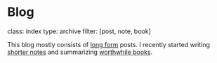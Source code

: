 Blog
====
class: index
type: archive
filter: [post, note, book]

This blog mostly consists of [long form](/posts) posts. I recently started
writing [shorter notes](/notes) and summarizing [worthwhile books](/books).
